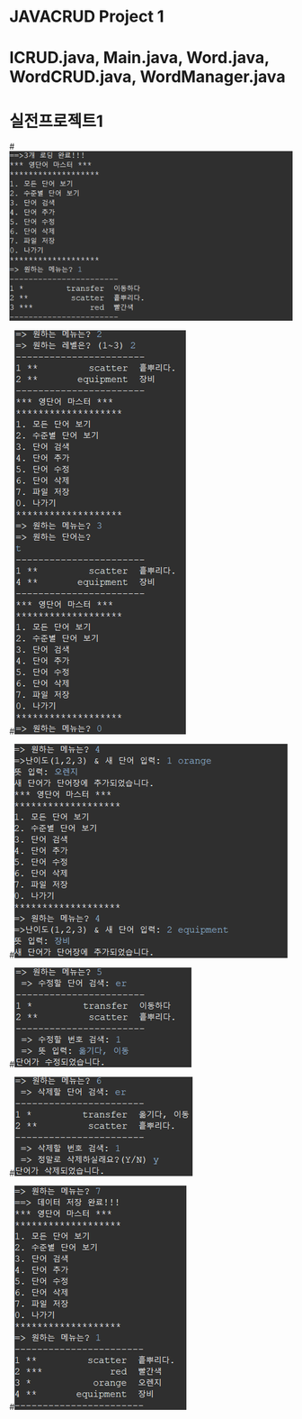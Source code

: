 # JAVACRUD Project 1
# ICRUD.java, Main.java, Word.java, WordCRUD.java, WordManager.java
# 실전프로젝트1
#<img src="Screenshots/1.png" alt="모든 단어 보기">

#<img src="Screenshots/2,3.png" alt="수준별 단어보기, 단어검색">

#<img src="Screenshots/4.png" alt="단어추가">

#<img src="Screenshots/5.png" alt="단어수정">

#<img src="Screenshots/6.png" alt="단어삭제">

#<img src="Screenshots/7.png" alt="파일저장">
